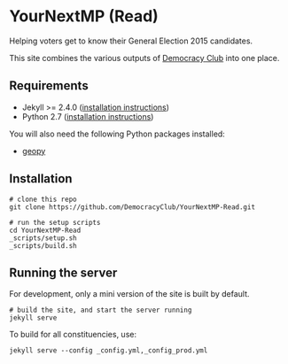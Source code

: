# YourNextMP (Read)

Helping voters get to know their General Election 2015 candidates.

This site combines the various outputs of
[Democracy Club](https://twitter.com/democlub) into one place.

## Requirements

 * Jekyll >= 2.4.0 ([installation instructions](http://jekyllrb.com/docs/installation/))
 * Python 2.7 ([installation instructions](https://www.python.org/downloads/))

You will also need the following Python packages installed:

 * [geopy](https://pypi.python.org/pypi/geopy/)

## Installation

```
# clone this repo
git clone https://github.com/DemocracyClub/YourNextMP-Read.git

# run the setup scripts
cd YourNextMP-Read
_scripts/setup.sh
_scripts/build.sh
```

## Running the server

For development, only a mini version of the site is built by default.

```
# build the site, and start the server running
jekyll serve
```

To build for all constituencies, use:

```
jekyll serve --config _config.yml,_config_prod.yml
```
